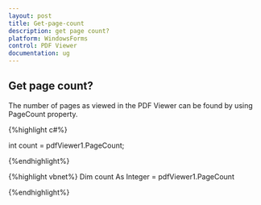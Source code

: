 ```yaml
---
layout: post
title: Get-page-count
description: get page count?
platform: WindowsForms
control: PDF Viewer
documentation: ug
---
```


## Get page count?

The number of pages as viewed in the PDF Viewer can be found by using PageCount property.



{%highlight c#%}

int count = pdfViewer1.PageCount;

{%endhighlight%}


{%highlight vbnet%}
Dim count As Integer = pdfViewer1.PageCount

{%endhighlight%}

